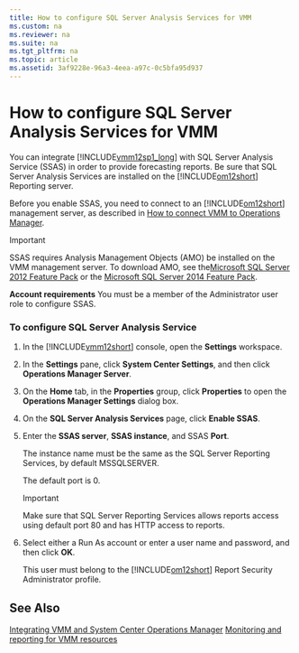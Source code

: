 ```yaml
---
title: How to configure SQL Server Analysis Services for VMM
ms.custom: na
ms.reviewer: na
ms.suite: na
ms.tgt_pltfrm: na
ms.topic: article
ms.assetid: 3af9228e-96a3-4eea-a97c-0c5bfa95d937
---
```

# How to configure SQL Server Analysis Services for VMM
You can integrate [!INCLUDE[vmm12sp1_long](Token/vmm12sp1_long_md.md)] with SQL Server Analysis Service \(SSAS\) in order to provide forecasting reports. Be sure that SQL Server Analysis Services are installed on the [!INCLUDE[om12short](Token/om12short_md.md)] Reporting server.

Before you enable SSAS, you need to connect to an [!INCLUDE[om12short](Token/om12short_md.md)] management server, as described in [How to connect VMM to Operations Manager](How-to-connect-VMM-to-Operations-Manager.md).

> [!IMPORTANT]
> SSAS requires Analysis Management Objects \(AMO\) be installed on the VMM management server. To download AMO, see the[Microsoft SQL Server 2012 Feature Pack](http://www.microsoft.com/download/details.aspx?id=29065) or the [Microsoft SQL Server 2014 Feature Pack](http://www.microsoft.com/download/details.aspx?id=42295).

**Account requirements** You must be a member of the Administrator user role to configure SSAS.

### To configure SQL Server Analysis Service

1.  In the [!INCLUDE[vmm12short](Token/vmm12short_md.md)] console, open the **Settings** workspace.

2.  In the **Settings** pane, click **System Center Settings**, and then click **Operations Manager Server**.

3.  On the **Home** tab, in the **Properties** group, click **Properties** to open the **Operations Manager Settings** dialog box.

4.  On the **SQL Server Analysis Services** page, click **Enable SSAS**.

5.  Enter the **SSAS server**, **SSAS instance**, and SSAS **Port**.

    The instance name must be the same as the SQL Server Reporting Services, by default MSSQLSERVER.

    The default port is 0.

    > [!IMPORTANT]
    > Make sure that SQL Server Reporting Services allows reports access using default port 80 and has HTTP access to reports.

6.  Select either a Run As account or enter a user name and password, and then click **OK**.

    This user must belong to the [!INCLUDE[om12short](Token/om12short_md.md)] Report Security Administrator profile.

## See Also
[Integrating VMM and System Center Operations Manager](Integrating-VMM-and-System-Center-Operations-Manager.md)
[Monitoring and reporting for VMM resources](Monitoring-and-reporting-for-VMM-resources.md)



